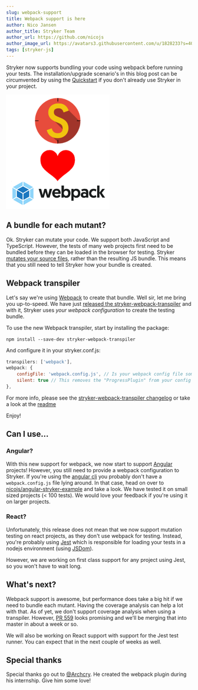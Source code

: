 ```yaml
---
slug: webpack-support
title: Webpack support is here
author: Nico Jansen
author_title: Stryker Team
author_url: https://github.com/nicojs
author_image_url: https://avatars3.githubusercontent.com/u/1828233?s=400&u=fec18ad3776aaafec54c49bbd7173a841ae7ea59&v=4
tags: [stryker-js]
---
```


Stryker now supports bundling your code using webpack before running your tests.
The installation/upgrade scenario's in this blog post can be circumvented by using the [Quickstart](https://stryker-mutator.github.io/quickstart.html) if you don't already use Stryker in your project.

![](/images/blogs/love-webpack.png)

<!--truncate-->

## A bundle for each mutant?

Ok. Stryker can mutate your code. We support both JavaScript and TypeScript.
However, the tests of many web projects first need to be bundled before they can be loaded in the browser for testing.
Stryker [mutates your source files](./2017-07-14-road-to-stryker-1-0.md#open-heart-surgery),
rather than the resulting JS bundle. This means that you still need to tell Stryker how your bundle is created.

## Webpack transpiler

Let's say we're using [Webpack](https://webpack.js.org) to create that bundle. Well sir, let me bring you up-to-speed. We have just
[released the stryker-webpack-transpiler](https://www.npmjs.com/package/stryker-webpack-transpiler) and with it, Stryker uses _your webpack configuration_
to create the testing bundle.

To use the new Webpack transpiler, start by installing the package:

```
npm install --save-dev stryker-webpack-transpiler
```

And configure it in your stryker.conf.js:

```js
transpilers: ['webpack'],
webpack: {
    configFile: 'webpack.config.js', // Is your webpack config file somewhere else? Please specify it here.
    silent: true // This removes the "ProgressPlugin" from your config before feeding it through Stryker
},
```

For more info, please see the [stryker-webpack-transpiler changelog](https://github.com/stryker-mutator/stryker-js/blob/master/packages/stryker-webpack-transpiler/CHANGELOG.md)
or take a look at the [readme](https://github.com/stryker-mutator/stryker-js/tree/master/packages/stryker-webpack-transpiler#readme)

Enjoy!

## Can I use...

### Angular?

With this new support for webpack, we now start to support [Angular](https://angular.io) projects!
However, you still need to provide a webpack configuration to Stryker. If you're using the [angular cli](https://npmjs.com/package/@angular/cli)
you probably don't have a `webpack.config.js` file lying around. In that case, head on over to [nicojs/angular-stryker-example](https://github.com/nicojs/angular-stryker-example)
and take a look. We have tested it on small sized projects (< 100 tests). We would love your feedback if you're using it on larger projects.

### React?

Unfortunately, this release does not mean that we now support mutation testing on react projects, as they don't use webpack
for testing. Instead, you're probably using [Jest](https://facebook.github.io/jest) which is responsible for loading your tests
in a nodejs environment (using [JSDom](https://github.com/tmpvar/jsdom)).

However, we are working on first class support for any project using Jest, so you won't have to wait long.

## What's next?

Webpack support is awesome, but performance does take a big hit if we need to bundle each mutant.
Having the coverage analysis can help a lot with that. As of yet, we don't support coverage analysis
when using a transpiler. However, [PR 559](https://github.com/stryker-mutator/stryker-js/pull/559) looks promising
and we'll be merging that into master in about a week or so.

We will also be working on React support with support for the Jest test runner. You can expect that in the next
couple of weeks as well.

## Special thanks

Special thanks go out to [@Archcry](https://github.com/Archcry). He created the webpack plugin during his internship.
Give him some love!
